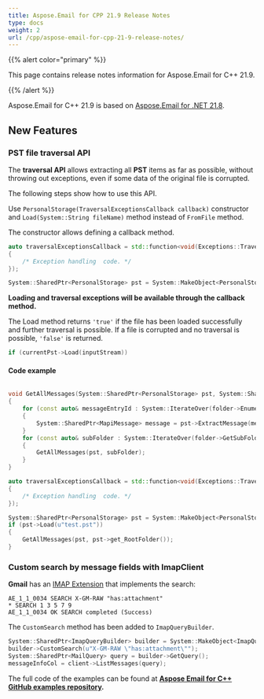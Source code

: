 ```yaml
---
title: Aspose.Email for CPP 21.9 Release Notes
type: docs
weight: 2
url: /cpp/aspose-email-for-cpp-21-9-release-notes/
---
```


{{% alert color="primary" %}} 

This page contains release notes information for Aspose.Email for C++ 21.9.

{{% /alert %}} 

Aspose.Email for C++ 21.9 is based on [Aspose.Email for .NET 21.8](https://docs.aspose.com/email/net/aspose-email-for-net-21-8-release-notes/).

## **New Features**

### **PST file traversal API**

The **traversal API** allows extracting all **PST** items as far as possible, without throwing out exceptions, even if some data of the original file is corrupted. 

The following steps show how to use this API.

Use `PersonalStorage(TraversalExceptionsCallback callback)` constructor and `Load(System::String fileName)` method instead of `FromFile` method.

The constructor allows defining a callback method.

```cpp
auto traversalExceptionsCallback = std::function<void(Exceptions::TraversalAsposeException exception, System::String itemId)>>([](Exceptions::TraversalAsposeException exception, System::String itemId) -> void 
{
    /* Exception handling  code. */
});

System::SharedPtr<PersonalStorage> pst = System::MakeObject<PersonalStorage>(traversalExceptionsCallback);
```

**Loading and traversal exceptions will be available through the callback method.**

The Load method returns `'true'` if the file has been loaded successfully and further traversal is possible. If a file is corrupted and no traversal is possible, `'false'` is returned.

```cpp
if (currentPst->Load(inputStream))
```

#### **Code example**

```cpp

void GetAllMessages(System::SharedPtr<PersonalStorage> pst, System::SharedPtr<FolderInfo> folder)
{
    for (const auto& messageEntryId : System::IterateOver(folder->EnumerateMessagesEntryId()))
    {
        System::SharedPtr<MapiMessage> message = pst->ExtractMessage(messageEntryId);
    }
    for (const auto& subFolder : System::IterateOver(folder->GetSubFolders()))
    {
        GetAllMessages(pst, subFolder);
    }
}

auto traversalExceptionsCallback = std::function<void(Exceptions::TraversalAsposeException exception, System::String itemId)>>([](Exceptions::TraversalAsposeException exception, System::String itemId) -> void 
{
    /* Exception handling  code. */
});

System::SharedPtr<PersonalStorage> pst = System::MakeObject<PersonalStorage>(TraversalExceptionsCallback);
if (pst->Load(u"test.pst"))
{
    GetAllMessages(pst, pst->get_RootFolder());
}
```

### **Custom search by message fields with ImapClient**

**Gmail** has an [IMAP Extension](https://developers.google.com/gmail/imap/imap-extensions) that implements the search:

```
AE_1_1_0034 SEARCH X-GM-RAW "has:attachment"
* SEARCH 1 3 5 7 9
AE_1_1_0034 OK SEARCH completed (Success)
```

The `CustomSearch` method has been added to `ImapQueryBuilder`.

```cpp
System::SharedPtr<ImapQueryBuilder> builder = System::MakeObject<ImapQueryBuilder>();
builder->CustomSearch(u"X-GM-RAW \"has:attachment\"");
System::SharedPtr<MailQuery> query = builder->GetQuery();
messageInfoCol = client->ListMessages(query);
```

The full code of the examples can be found at **[Aspose Email for C++ GitHub examples repository](https://github.com/aspose-email/Aspose.Email-for-C).**
